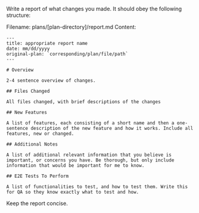 Write a report of what changes you made. It should obey the following structure:

Filename: plans/[plan-directory]/report.md
Content:

```
---
title: appropriate report name
date: mm/dd/yyyy
original-plan: `corresponding/plan/file/path`
---

# Overview

2-4 sentence overview of changes.

## Files Changed

All files changed, with brief descriptions of the changes

## New Features

A list of features, each consisting of a short name and then a one-sentence description of the new feature and how it works. Include all features, new or changed.

## Additional Notes

A list of additional relevant information that you believe is important, or concerns you have. Be thorough, but only include information that would be important for me to know.

## E2E Tests To Perform

A list of functionalities to test, and how to test them. Write this for QA so they know exactly what to test and how. 

```

Keep the report concise.